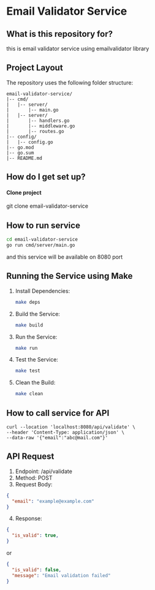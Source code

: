 
# Email Validator Service
## What is this repository for? ##
this is email validator service using emailvalidator library

## Project Layout ##

The repository uses the following folder structure:

```
email-validator-service/
|-- cmd/
|   |-- server/
|       |-- main.go
|   |-- server/
|       |-- handlers.go
|       |-- middleware.go
|       |-- routes.go
|-- config/
|   |-- config.go
|-- go.mod
|-- go.sum
|-- README.md
```


## How do I get set up? ##

#### Clone project

git clone email-validator-service


## How to run service ##

```sh
cd email-validator-service
go run cmd/server/main.go
```

and this service will be available on 8080 port

## Running the Service using Make

1. Install Dependencies:
    ```sh
    make deps
    ```
2. Build the Service:
    ```sh
    make build
    ```
3. Run the Service:
    ```sh
    make run
    ```
4. Test the Service:
    ```sh
    make test
    ```
5. Clean the Build:
    ```sh
    make clean
    ```


## How to call service for API ##

```curl
curl --location 'localhost:8080/api/validate' \
--header 'Content-Type: application/json' \
--data-raw '{"email":"abc@mail.com"}'
```

## API Request

1. Endpoint: /api/validate
2. Method: POST
3. Request Body:

```json
{
  "email": "example@example.com"
}
```

4. Response:
```json
{
  "is_valid": true,
}
```
or
```json
{
  "is_valid": false,
  "message": "Email validation failed"
}
```
